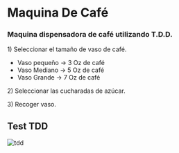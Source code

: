 <h1>Maquina De Café</h1>
<h3>Maquina dispensadora de café utilizando T.D.D.</h3>
<p>1) Seleccionar el tamaño de vaso de café.</p>
<ul>
  <li>Vaso pequeño -> 3 Oz de café</li>
  <li>Vaso Mediano -> 5 Oz de café</li>
  <li>Vaso Grande -> 7 Oz de café</li>
</ul>
<p>2) Seleccionar las cucharadas de azúcar.</p>
<p>3) Recoger vaso.</p>

<h2>Test TDD</h2>

![tdd](https://user-images.githubusercontent.com/84743111/163453913-ea35a8a3-8a54-49b2-b05d-a864ff0874c2.png)
